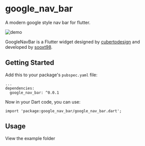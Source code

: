 # google_nav_bar

A modern google style nav bar for flutter.

![demo](https://user-images.githubusercontent.com/13378059/71318444-01c77a80-24cc-11ea-8470-4a983d76fd11.gif)


GoogleNavBar is a Flutter widget designed by [cubertodesign](https://dribbble.com/shots/5925052-Google-Bottom-Bar-Navigation-Pattern/) and developed by [sooxt98](https://www.instagram.com/sooxt98/).

## Getting Started

Add this to your package's `pubspec.yaml` file:
```
...
dependencies:
  google_nav_bar: ^0.0.1
```

Now in your Dart code, you can use:
```
import 'package:google_nav_bar/google_nav_bar.dart';
```

## Usage

View the example folder